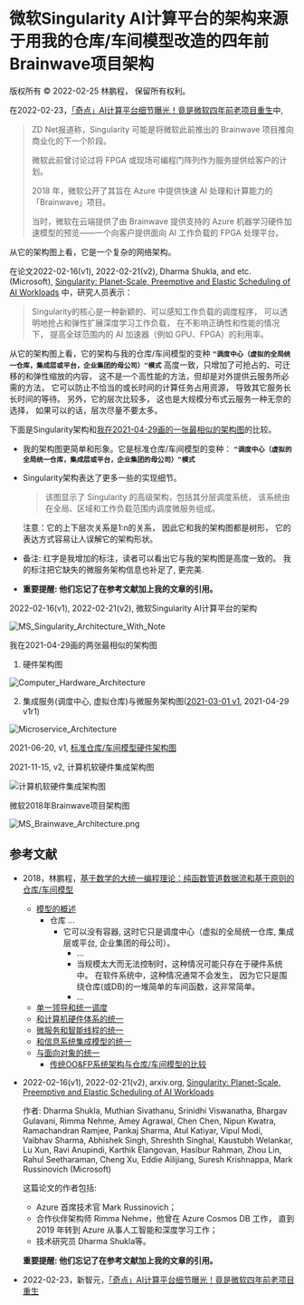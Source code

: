 # 微软Singularity AI计算平台的架构来源于用我的仓库/车间模型改造的四年前Brainwave项目架构 

版权所有 © 2022-02-25 林鹏程， 保留所有权利。

在2022-02-23，[「奇点」AI计算平台细节曝光！竟是微软四年前老项目重生](https://www.51cto.com/article/702316.html)中,

> ZD Net报道称，Singularity 可能是将微软此前推出的 Brainwave 项目推向商业化的下一个阶段。
> 
> 微软此前曾讨论过将 FPGA 或现场可编程门阵列作为服务提供给客户的计划。
> 
> 2018 年，微软公开了其旨在 Azure 中提供快速 AI 处理和计算能力的「Brainwave」项目。
> 
> 当时，微软在云端提供了由 Brainwave 提供支持的 Azure 机器学习硬件加速模型的预览——一个向客户提供面向 AI 工作负载的 FPGA 处理平台。

从它的架构图上看，它是一个复杂的网络架构。

在论文2022-02-16(v1), 2022-02-21(v2), 
Dharma Shukla, and etc.(Microsoft), 
[Singularity: Planet-Scale, Preemptive and Elastic Scheduling of AI Workloads](https://arxiv.org/abs/2202.07848) 中，研究人员表示：

> Singularity的核心是一种新颖的、可以感知工作负载的调度程序，
> 可以透明地抢占和弹性扩展深度学习工作负载，
> 在不影响正确性和性能的情况下，
> 提高全球范围内的 AI 加速器（例如 GPU、FPGA）的利用率。

从它的架构图上看，它的架构与我的仓库/车间模型的变种
**`"调度中心（虚拟的全局统一仓库，集成层或平台，企业集团的母公司）"模式`**
高度一致，只增加了可抢占的、可迁移的和弹性缩放的内容，
这不是一个高性能的方法，但却是对外提供云服务所必需的方法，
它可以防止不恰当的或长时间的计算任务占用资源，
导致其它服务长长时间的等待。
另外，它的层次比较多，
这也是大规模分布式云服务一种无奈的选择，
如果可以的话，层次尽量不要太多。

下面是Singularity架构和[我在2021-04-29画的一张最相似的架构图](./Computer_Hardware_Architecture.png)的比较。

- 我的架构图更简单和形象。它是标准仓库/车间模型的变种：
  **`"调度中心（虚拟的全局统一仓库，集成层或平台，企业集团的母公司）"模式`**
  
- Singularity架构表达了更多一些的实现细节。

  > 该图显示了 Singularity 的高级架构，包括其分层调度系统，
  > 该系统由在全局、区域和工作负载范围内调度微服务组成。

  注意：它的上下层次关系是1:n的关系，
  因此它和我的架构图都是树形，
  它的表达方式容易让人误解它的架构形状。
  
- 备注: 红字是我增加的标注，读者可以看出它与我的架构图是高度一致的。
  我的标注把它缺失的微服务架构信息也补足了, 更完美.

- **重要提醒: 他们忘记了在参考文献加上我的文章的引用。**

2022-02-16(v1), 2022-02-21(v2), 微软Singularity AI计算平台的架构

![MS_Singularity_Architecture_With_Note](./image/MS_Singularity_Architecture_With_Note_v1r2.jpg)

我在2021-04-29画的两张最相似的架构图

1. 硬件架构图

![Computer_Hardware_Architecture](./Computer_Hardware_Architecture.png)

2. 集成服务(调度中心, 虚拟仓库)与微服务架构图([2021-03-01 v1](./Microservice_Architecture.png), 2021-04-29 v1r1)

![Microservice_Architecture](./Microservice_Architecture-v1r1.png)

2021-06-20, v1, [标准仓库/车间模型硬件架构图](./Computer-Hardware-Star-WWM.svg)

2021-11-15, v2, 计算机软硬件集成架构图

![计算机软硬件集成架构图](./image/OS-Star-WWM.svg)

微软2018年Brainwave项目架构图

![MS_Brainwave_Architecture.png](./image/MS_Brainwave_Architecture.png)

## 参考文献

- 2018，林鹏程，[基于数学的大统一编程理论：纯函数管道数据流和基于原则的仓库/车间模型](https://github.com/linpengcheng/PurefunctionPipelineDataflow)
  - [模型的概述](../Readme_Chinese.md#模型的概述)
    - 仓库 ...
      - 它可以没有容器, 这时它只是调度中心（虚拟的全局统一仓库, 集成层或平台, 企业集团的母公司）。
        - ...
        - 当规模太大而无法控制时，这种情况可能只存在于硬件系统中。 在软件系统中，这种情况通常不会发生，
          因为它只是围绕仓库(或DB)的一堆简单的车间函数，这非常简单。
        - ...
  - [单一领导和统一调度](../Readme_Chinese.md#单一领导和统一调度)
  - [和计算机硬件体系的统一](../Readme_Chinese.md#和计算机硬件体系的统一)
  - [微服务和智能线程的统一](../Readme_Chinese.md#微服务和智能线程的统一)
  - [和信息系统集成模型的统一](../Readme_Chinese.md#和信息系统集成模型的统一)
  - [与面向对象的统一](../Readme_Chinese.md#与面向对象的统一)
    - [传统OO&FP系统架构与仓库/车间模型的比较](../Readme_Chinese.md#Traditional-OO-and-FP-architecture-VS-Warehouse-Workshop-Model-CN)

- 2022-02-16(v1), 2022-02-21(v2), arxiv.org, [Singularity: Planet-Scale, Preemptive and Elastic Scheduling of AI Workloads](https://arxiv.org/abs/2202.07848)
  
  作者: Dharma Shukla, Muthian Sivathanu, Srinidhi Viswanatha, Bhargav Gulavani, Rimma Nehme, Amey Agrawal, 
  Chen Chen, Nipun Kwatra, Ramachandran Ramjee, Pankaj Sharma, Atul Katiyar, Vipul Modi, Vaibhav Sharma, 
  Abhishek Singh, Shreshth Singhal, Kaustubh Welankar, Lu Xun, Ravi Anupindi, Karthik Elangovan, 
  Hasibur Rahman, Zhou Lin, Rahul Seetharaman, Cheng Xu, Eddie Ailijiang, Suresh Krishnappa, 
  Mark Russinovich (Microsoft)
  
  这篇论文的作者包括:
  - Azure 首席技术官 Mark Russinovich；
  - 合作伙伴架构师 Rimma Nehme，他曾在 Azure Cosmos DB 工作，
    直到 2019 年转到 Azure 从事人工智能和深度学习工作；
  - 技术研究员 Dharma Shukla等。
  
  **重要提醒: 他们忘记了在参考文献加上我的文章的引用。**

- 2022-02-23，新智元，[「奇点」AI计算平台细节曝光！竟是微软四年前老项目重生](https://www.51cto.com/article/702316.html)

